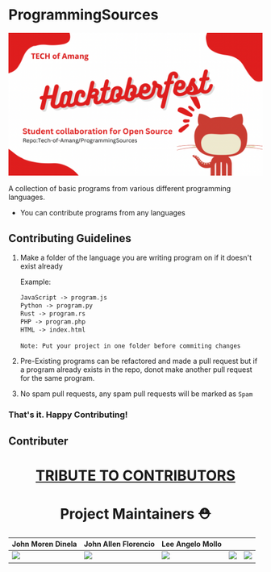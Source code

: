 # ProgrammingSources

<!-- image tag for thumbnail -->
<img src="asset/Header.png">

A collection of basic programs from various different programming languages.

- You can contribute programs from any languages

## Contributing Guidelines

1.  Make a folder of the language you are writing program on if it doesn't exist already

    Example:

    ```
    JavaScript -> program.js
    Python -> program.py
    Rust -> program.rs
    PHP -> program.php
    HTML -> index.html
    
    Note: Put your project in one folder before commiting changes
    ```

2.  Pre-Existing programs can be refactored and made a pull request but if a program already exists in the repo, donot make another pull request for the same program.
3.  No spam pull requests, any spam pull requests will be marked as `Spam`



### That's it. Happy Contributing!

## Contributer

<h1 align="center">
<a href= "https://tech-of-amang.github.io/ProgrammingSources/tributeforcontributer.html">TRIBUTE TO CONTRIBUTORS</a>
</div>

<h1 align="center">Project Maintainers ⛑️</h1>

<div align="center">

| John Moren Dinela                                                    | John Allen Florencio                                              | Lee Angelo Mollo                                                |                                             |                                                     |
| ------------------------------------------------------------------ | -------------------------------------------------------- | -------------------------------------------------------------- | ------------------------------------------------------------ | ------------------------------------------------------------------ |
| <img width="250px" src="https://avatars.githubusercontent.com/u/64911590?s=96&v=4"> | <img width="250px" src="https://avatars.githubusercontent.com/u/74499662?v=4"> | <img width="250px" src="https://avatars.githubusercontent.com/u/86811646?v=4"> | <img width="250px" src="https://github.com/morencloud.png"> | <img width="250px" src="https://github.com/rohan-kulk-25.png"> |

</div>


